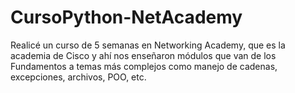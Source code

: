 # CursoPython-NetAcademy
Realicé un curso de 5 semanas en Networking Academy, que es la academia de Cisco y ahí nos enseñaron módulos que van de los Fundamentos a temas más complejos como manejo de cadenas, excepciones, archivos, POO, etc.
